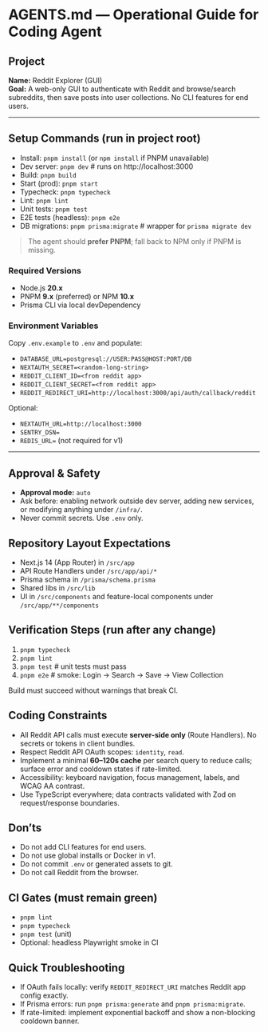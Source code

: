 # AGENTS.md — Operational Guide for Coding Agent

## Project
**Name:** Reddit Explorer (GUI)  
**Goal:** A web-only GUI to authenticate with Reddit and browse/search subreddits, then save posts into user collections. No CLI features for end users.

---

## Setup Commands (run in project root)
- Install: `pnpm install`  (or `npm install` if PNPM unavailable)
- Dev server: `pnpm dev`  # runs on http://localhost:3000
- Build: `pnpm build`
- Start (prod): `pnpm start`
- Typecheck: `pnpm typecheck`
- Lint: `pnpm lint`
- Unit tests: `pnpm test`
- E2E tests (headless): `pnpm e2e`
- DB migrations: `pnpm prisma:migrate`  # wrapper for `prisma migrate dev`

> The agent should **prefer PNPM**; fall back to NPM only if PNPM is missing.

### Required Versions
- Node.js **20.x**
- PNPM **9.x** (preferred) or NPM **10.x**
- Prisma CLI via local devDependency

### Environment Variables
Copy `.env.example` to `.env` and populate:
- `DATABASE_URL=postgresql://USER:PASS@HOST:PORT/DB`
- `NEXTAUTH_SECRET=<random-long-string>`
- `REDDIT_CLIENT_ID=<from reddit app>`
- `REDDIT_CLIENT_SECRET=<from reddit app>`
- `REDDIT_REDIRECT_URI=http://localhost:3000/api/auth/callback/reddit`

Optional:
- `NEXTAUTH_URL=http://localhost:3000`
- `SENTRY_DSN=`
- `REDIS_URL=` (not required for v1)

---

## Approval & Safety
- **Approval mode:** `auto`
- Ask before: enabling network outside dev server, adding new services, or modifying anything under `/infra/`.
- Never commit secrets. Use `.env` only.

## Repository Layout Expectations
- Next.js 14 (App Router) in `/src/app`
- API Route Handlers under `/src/app/api/*`
- Prisma schema in `/prisma/schema.prisma`
- Shared libs in `/src/lib`
- UI in `/src/components` and feature-local components under `/src/app/**/components`

## Verification Steps (run after any change)
1. `pnpm typecheck`
2. `pnpm lint`
3. `pnpm test`  # unit tests must pass
4. `pnpm e2e`   # smoke: Login → Search → Save → View Collection

Build must succeed without warnings that break CI.

## Coding Constraints
- All Reddit API calls must execute **server-side only** (Route Handlers). No secrets or tokens in client bundles.
- Respect Reddit API OAuth scopes: `identity`, `read`.
- Implement a minimal **60–120s cache** per search query to reduce calls; surface error and cooldown states if rate-limited.
- Accessibility: keyboard navigation, focus management, labels, and WCAG AA contrast.
- Use TypeScript everywhere; data contracts validated with Zod on request/response boundaries.

## Don’ts
- Do not add CLI features for end users.
- Do not use global installs or Docker in v1.
- Do not commit `.env` or generated assets to git.
- Do not call Reddit from the browser.

## CI Gates (must remain green)
- `pnpm lint`
- `pnpm typecheck`
- `pnpm test` (unit)
- Optional: headless Playwright smoke in CI

## Quick Troubleshooting
- If OAuth fails locally: verify `REDDIT_REDIRECT_URI` matches Reddit app config exactly.
- If Prisma errors: run `pnpm prisma:generate` and `pnpm prisma:migrate`.
- If rate-limited: implement exponential backoff and show a non-blocking cooldown banner.